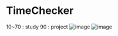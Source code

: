 # TimeChecker
10~70 : study
90 : project
![image](https://user-images.githubusercontent.com/51878645/130187229-8c647ba0-03cd-4561-b9ea-f79b99e21ad1.png)
![image](https://user-images.githubusercontent.com/51878645/130187252-02713796-8647-4b7c-9883-a3ea7a819a77.png)

